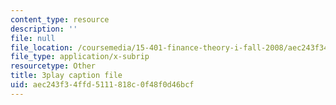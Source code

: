 ```yaml
---
content_type: resource
description: ''
file: null
file_location: /coursemedia/15-401-finance-theory-i-fall-2008/aec243f34ffd5111818c0f48f0d46bcf_yrmqYNvvIzs.vtt
file_type: application/x-subrip
resourcetype: Other
title: 3play caption file
uid: aec243f3-4ffd-5111-818c-0f48f0d46bcf
---
```

